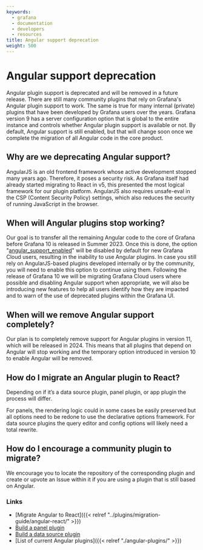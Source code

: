 ```yaml
---
keywords:
  - grafana
  - documentation
  - developers
  - resources
title: Angular support deprecation
weight: 500
---
```


# Angular support deprecation

Angular plugin support is deprecated and will be removed in a future release. There are still many community plugins that rely on Grafana's Angular plugin support to work. The same is true for many internal (private) plugins that have been developed by Grafana users over the years. Grafana version 9 has a server configuration option that is global to the entire instance and controls whether Angular plugin support is available or not. By default, Angular support is still enabled, but that will change soon once we complete the migration of all Angular code in the core product.

## Why are we deprecating Angular support?

AngularJS is an old frontend framework whose active development stopped many years ago. Therefore, it poses a security risk. As Grafana itself had already started migrating to React in v5, this presented the most logical framework for our plugin platform. AngularJS also requires unsafe-eval in the CSP (Content Security Policy) settings, which also reduces the security of running JavaScript in the browser.

## When will Angular plugins stop working?

Our goal is to transfer all the remaining Angular code to the core of Grafana before Grafana 10 is released in Summer 2023. Once this is done, the option "[angular_support_enabled](https://github.com/grafana/grafana/blob/d61bcdf4ca5e69489e0067c56fbe7f0bfdf84ee4/conf/defaults.ini#L362)" will be disabled by default for new Grafana Cloud users, resulting in the inability to use Angular plugins. In case you still rely on AngularJS-based plugins developed internally or by the community, you will need to enable this option to continue using them. Following the release of Grafana 10 we will be migrating Grafana Cloud users where possible and disabling Angular support when appropriate, we will also be introducing new features to help all users identify how they are impacted and to warn of the use of deprecated plugins within the Grafana UI.

## When will we remove Angular support completely?

Our plan is to completely remove support for Angular plugins in version 11, which will be released in 2024. This means that all plugins that depend on Angular will stop working and the temporary option introduced in version 10 to enable Angular will be removed.

## How do I migrate an Angular plugin to React?

Depending on if it’s a data source plugin, panel plugin, or app plugin the process will differ.

For panels, the rendering logic could in some cases be easily preserved but all options need to be redone to use the declarative options framework. For data source plugins the query editor and config options will likely need a total rewrite.

## How do I encourage a community plugin to migrate?

We encourage you to locate the repository of the corresponding plugin and create or upvote an Issue within it if you are using a plugin that is still based on Angular.

### Links

- [Migrate Angular to React]({{< relref "../plugins/migration-guide/angular-react/" >}})
- [Build a panel plugin](https://grafana.com/tutorials/build-a-panel-plugin/)
- [Build a data source plugin](https://grafana.com/tutorials/build-a-data-source-plugin/)
- [List of current Angular plugins]({{< relref "./angular-plugins/" >}})

